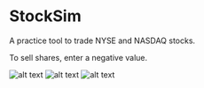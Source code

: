 # StockSim

A practice tool to trade NYSE and NASDAQ stocks.

To sell shares, enter a negative value.

![alt text](https://lh3.googleusercontent.com/Ka5S_P7rg2zwox5DaDV3DMJljIlazWsXx_WGMb9XXpRP7Sce8Fdh8G4UVqutpNQzLjYG57Nq6UlyWYxNJ_YZvU-Lh27HRGffNIzPAcY9KnepLrVinmW6yk91eBzmJtxrA3ilQMfGNqGBP8BMUiEoH-CFOx3DHomoIkX3OUIkFTCSf6YeegTZN1mOZ7EhT9u5naNxT2C_0nIfijSbr5n6bRAor_aOU92F1SD4SXH_xoMxtg0kXS8B0IK472L9tVydH7v0z4pkPb7F6OvfuEQQk35EpI6aBmI1pNqwPXrVAOnu5hF9f-ru0VtEZY88phVmNYBrCXZw2rj2bwHjhxzItz4s_mWG7mnZszdbDrkYsAqGh3vm4EED_zXTmkNJ05rBECdsA3fBRuo2TU5eWxsnTehxheWSSMt0adjhlrcNEFrQqH-e4vbywm9fJvZikXroSrJ6L4Fop86P91oCFkrQWGQ6IXTCQH445tfGzHxxqjuz-8_5W1a0r0YqUkrk3FL5Dl49014PDyN6GOlFJkaYzCvclstBbcesaoQ-ibLT_e-l5Y-y3xMRlKFOFjFFBB70z7mTZpglRUTqJjbJ5pzNTk5gFCmj-kiZ43EfjgyeKwnH2MIpBmXSSkCmCHRjmjRwNqgMPeBK3jNXHTm4lDh8QqKWTFVUTvaG_ZqNqyBIDDEMocRM_gN_fA=w503-h978-no)
![alt text](https://lh3.googleusercontent.com/OcnN8mEMo_5PaN4qbmsIuYG6GXsBjtfKz-3tSFwq7sdplcdf4OaTBQaY021-93X8gtRhPsmZCR57zUYkdJ0w9VtAcm7hWgZyWTmPdc5tPZbV0fkzZbJ46HdXrdZAv9ggZJtL7W7O6VCHAL-KG1wNirWeHeiaJ5vHjwW7a9CukDtm9MdiSV1zv48P8Hg_E9S43fRA3eqZ-L5pXk-Wu4KfVncv1QwZGyOBEWfbLL37bZJ63sgZOJDBzVBFX-d0e3zy8s2vHG36a8gvDYvO4WNXXVpQmiHAjFizvcKFH9dbXmVh5PxQaXb8yo6TfEwlJCJVVRsf0kduFHv6pqafZyDgUtuRAFz7M2ZyHUDMHd2S5OIUUIlKXMk5U6O75_BxHw_NQ8-29YM_NnrK0lkQqek9Whs-tZis-q7C_zKkrHSf0xmHDx-q-PX2W-L9fafFxCO7Ct9hEuF_3KrDruzJMvDpQPD-eAVOZM79iQbbWYt2Q4b_hk9_exbEeuZfPMc75buMPyv9175wTXbormkn2sCHdTxftK2Liw7Y73gIK_k-dF42X-0Y0duzfHOoSyV9tfuNLYvjVSNKAsltu4BflDVlSJSDV8szDnragvYjb5IAOZWcFnm_Z-hZ7iWTyyUhnc-zVaePueXHvsClR7xMm1YsSe4m7Zh7G0KfpWf6Likn-han8g-ue_O6Vw=w504-h977-no)
![alt text](https://lh3.googleusercontent.com/IYhOiid-6frvLpTH6rrD2HlzOb_yeS1qKuN8_Ye3Znd3AvPHe4geN-_pzXMwptseVD9JMEFkRSot5e5pj5pYAjqkZJMGN02-T2AJecYkgdVc0oq-osekFnfi6YTS_7zux2N-4J2bEucIL5lfB__ZIqJiBuLu94DXpTz9Q6lgjg6310tlhpEsykxdJeDFjOR0fJMGUP1G7FdIWObboBjbOT9IG922KB1-Q5dIJvkE-RaSwgmQbXwyad-bA-HsQUHfYKaWftgYUf--lhhAi5QxOMamtWdANB_6h5VyUJXMWjaYAWAFg0V_M9I5Wc2VgSQwXeZXjbDcjOzCIxOsBkaE3iiSxK8LcZwi1WF7ZF32qVNPLygVE7whPSWq8PpabUXNFFekb9vuBqimKrBi81J4xi_AtpQ3neMq1kl3P6m6b6F0VSPwlUEOn2fG1iHF6C1yM5VPhWgp2msj0drAEgLbhZYqzAVFnuDfH_bNji3pJEnQEtbgbvs0YhP2cv8IFAszp4bonYw3ZVDHqXQNnOcgYIlmdqST_tR-ziSPFLScmtEALlm3Qv0fTJ8khMY6W9jRVD--FRx-im6JB5YYt7EAeSwuxj-J3vxN2qYXGV2cTbRbU2xS_im-ZDLigYeqpggjJT3n4HXKzD2_GfAYkiWSfbsy4u-TL2SueIzeZbLBG825-PBc9hGwtw=w505-h977-no)
